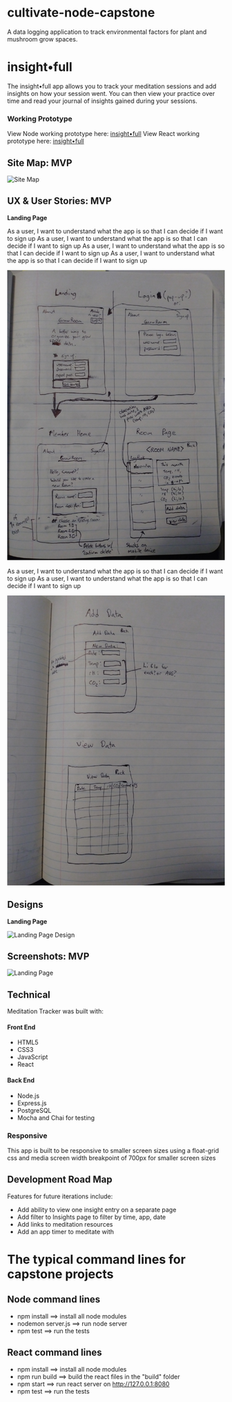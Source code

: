 # cultivate-node-capstone
A data logging application to track environmental factors for plant and mushroom grow spaces.

# insight•full

The insight•full app allows you to track your meditation sessions and add insights on how your session went. You can then view your practice over time and read your journal of insights gained during your sessions.

### Working Prototype

View Node working prototype here: [insight•full](https://meditation-tracker.herokuapp.com/) 
View React working prototype here: [insight•full](https://jes-a.github.io/meditation-app-fullstack-capstone-react/build)  


## Site Map: MVP 

![Site Map](/screenshots/designs/site-map.png)


## UX & User Stories: MVP

**Landing Page** 

As a user, I want to understand what the app is so that I can decide if I want to sign up
As a user, I want to understand what the app is so that I can decide if I want to sign up
As a user, I want to understand what the app is so that I can decide if I want to sign up
As a user, I want to understand what the app is so that I can decide if I want to sign up

![Landing/ Login/ Member/ Room Data Wireframe](/readme-images/landing-login-member-room.jpg)

As a user, I want to understand what the app is so that I can decide if I want to sign up
As a user, I want to understand what the app is so that I can decide if I want to sign up

![Add Data/ View Data Wireframe](/readme-images/add-data-view-data.jpg)

## Designs

**Landing Page** 

![Landing Page Design](/screenshots/designs/landing.png)

## Screenshots: MVP

![Landing Page](/screenshots/landing-page.png)

## Technical

Meditation Tracker was built with: 

#### Front End

* HTML5
* CSS3
* JavaScript 
* React

#### Back End 

* Node.js 
* Express.js
* PostgreSQL
* Mocha and Chai for testing


### Responsive
This app is built to be responsive to smaller screen sizes using a float-grid css and media screen width breakpoint of 700px for smaller screen sizes



## Development Road Map
Features for future iterations include: 
- Add ability to view one insight entry on a separate page
- Add filter to Insights page to filter by time, app, date
- Add links to meditation resources
- Add an app timer to meditate with


#  The typical command lines for capstone projects

## Node command lines
* npm install ==> install all node modules
* nodemon server.js ==> run node server
* npm test ==> run the tests

## React command lines
* npm install ==> install all node modules
* npm run build ==> build the react files in the "build" folder
* npm start ==> run react server on http://127.0.0.1:8080
* npm test ==> run the tests
